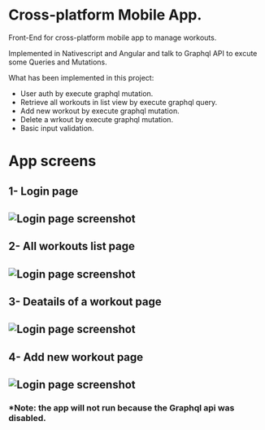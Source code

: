 # Cross-platform Mobile App.

Front-End for cross-platform mobile app to manage workouts.

Implemented in Nativescript and Angular and talk to Graphql API to excute some Queries and Mutations.

What has been implemented in this project:
- User auth by execute graphql mutation.
- Retrieve all workouts in list view by execute graphql query.
- Add new workout by execute graphql mutation.
- Delete a wrkout by execute graphql mutation.
- Basic input validation.

# App screens

## 1- Login page

![Login page screenshot](./app-screen/login.jpeg)
-------------------------------------------------
## 2- All workouts list page

![Login page screenshot](./app-screen/list.jpeg)
-------------------------------------------------
## 3- Deatails of a workout page

![Login page screenshot](./app-screen/details.jpeg)
-------------------------------------------------
## 4- Add new workout page

![Login page screenshot](./app-screen/addnew.jpeg)
-------------------------------------------------

### *Note: the app will not run because the Graphql api was disabled.
